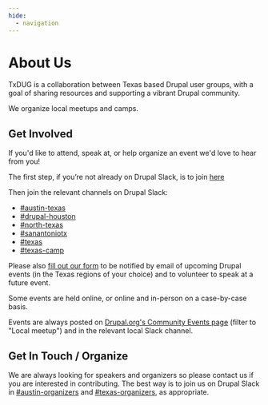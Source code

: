 ```yaml
---
hide:
  - navigation
---
```


# About Us

TxDUG is a collaboration between Texas based Drupal user groups, with a goal of sharing resources
and supporting a vibrant Drupal community.

We organize local meetups and camps.

## Get Involved

If you'd like to attend, speak at, or help organize an event we'd love to hear from you!

The first step, if you’re not already on Drupal Slack, is to join [here](https://www.drupal.org/join-slack)

Then join the relevant channels on Drupal Slack:
- [#austin-texas](https://drupal.slack.com/archives/CA5H7MVNH)
- [#drupal-houston](https://drupal.slack.com/archives/C04E8RESKQW)
- [#north-texas](https://drupal.slack.com/archives/C08KMT22EP7)
- [#sanantoniotx](https://drupal.slack.com/archives/C9LEAGSDN)
- [#texas](https://drupal.slack.com/archives/C2V1HFK7G)
- [#texas-camp](https://drupal.slack.com/archives/C5BM63849)

Please also [fill out our form](https://eepurl.com/jcxTxg) to be notified by email of
upcoming Drupal events (in the Texas regions of your choice) and to volunteer to speak at a future event.

Some events are held online, or online and in-person on a case-by-case basis.

Events are always posted on [Drupal.org's Community Events page](https://www.drupal.org/community/events)
(filter to "Local meetup") and in the relevant local Slack channel.

## Get In Touch / Organize

We are always looking for speakers and organizers so please contact us if you are interested in
contributing. The best way is to join us on Drupal Slack in
[#austin-organizers](https://drupal.slack.com/archives/C08HMNLTJKB) and
[#texas-organizers](https://drupal.slack.com/archives/C08HEDWBVE0), as appropriate.
